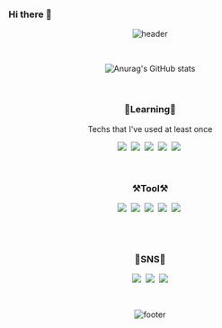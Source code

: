 ### Hi there 👋
<div align="center">
  
![header](https://capsule-render.vercel.app/api?type=waving&height=300&color=gradient&text=Gwonhaeun&fontSize=90&fontColor=fff&section=header&animation=fadeIn&fontAlignY=45&desc=Frontend%20₍๐•ᴗ•๐₎)
  
</div>
  
<br>

<div align="center">

![Anurag's GitHub stats](https://github-readme-stats.vercel.app/api?username=Gwonhaeun0908&show_icons=true&theme=radical)

</div>

<br>

<h3 align="center">📑Learning📑</h3>

<p align="center">Techs that I've used at least once</p>

<p align="center">
<img src="https://img.shields.io/badge/C_A8B9CC?style=flat-square&logo=C&logoColor=white"/></a>&nbsp
<img src="https://img.shields.io/badge/Python-3766AB?style=flat-square&logo=Python&logoColor=white"/></a>&nbsp
<img src="https://img.shields.io/badge/HTML-E34F26?style=flat-square&logo=HTML5&logoColor=white"/></a>&nbsp
<img src="https://img.shields.io/badge/css-1572B6?style=flat-square&logo=css3&logoColor=white"/></a>&nbsp
<img src="https://img.shields.io/badge/Javascript-ffb13b?style=flat-square&logo=javascript&logoColor=white"/></a>&nbsp
</p>

<br>

<h3 align="center">⚒️Tool⚒️</h3>
<p align="center">
<a href="https://www.notion.so/1f06734aecc34b21b9b9902fdc83056a"><img src="https://img.shields.io/badge/Notion-000000?style=flat-square&logo=Notion&logoColor=white&link=https://www.notion.so/1f06734aecc34b21b9b9902fdc83056a"/></a>&nbsp
<a href="https://github.com/Gwonhaeun0908"><img src="https://img.shields.io/badge/GitHub-181717?style=flat-square&logo=GitHub&logoColor=white&link=https://github.com/Gwonhaeun0908"/></a>&nbsp
<img src="https://img.shields.io/badge/GitKraken-179287?style=flat-square&logo=GitKraken&logoColor=white"/></a>&nbsp
<img src="https://img.shields.io/badge/VisualStdio-5C2D91?style=flat-square/badge&logo=Visual-Studio&logoColor=white"></a>&nbsp
<img src="https://img.shields.io/badge/VisualStudioCode-007ACC?style=flat-square/badge&logo=Visual Studio Code&logoColor=white"></a>&nbsp

<br><br>

<h3 align="center">📱SNS📱</h3>

<p align="center">
<a href="https://www.instagram.com/adorable_eun06/"><img src="https://img.shields.io/badge/Instagram-E4405F?style=flat-square&logo=Instagram&logoColor=white&link=https://www.instagram.com/adorable_eun06/"/></a>&nbsp
<a href="https://www.facebook.com/profile.php?id=100028648281516"><img src="https://img.shields.io/badge/Facebook-1877F2?style=flat-square&logo=Facebook&logoColor=white&link=https://www.facebook.com/profile.php?id=100028648281516"/></a>&nbsp
<a href="mailto:haeun0908@gmail.com"><img src="https://img.shields.io/badge/Gmail-d14836?style=flat-square&logo=Gmail&logoColor=white&link=haeun0908@gmail.com"/></a>
</p>

<br>

<div align="center">
  
![footer](https://capsule-render.vercel.app/api?section=footer&type=waving&color=gradient&height=130)
  
</div>
